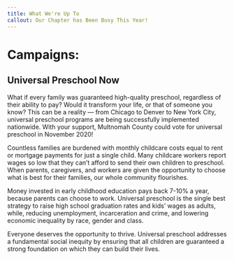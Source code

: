 ```yaml
---
title: What We're Up To
callout: Our Chapter has Been Busy This Year!
---
```

# Campaigns:
## Universal Preschool Now
What if every family was guaranteed high-quality preschool, regardless of their ability to pay? Would it transform your life, or that of someone you know? This can be a reality — from Chicago to Denver to New York City, universal preschool programs are being successfully implemented nationwide. With your support, Multnomah County could vote for universal preschool in November 2020!

Countless families are burdened with monthly childcare costs equal to rent or mortgage payments for just a single child. Many childcare workers report wages so low that they can’t afford to send their own children to preschool. When parents, caregivers, and workers are given the opportunity to choose what is best for their families, our whole community flourishes.

Money invested in early childhood education pays back 7-10% a year, because parents can choose to work. Universal preschool is the single best strategy to raise high school graduation rates and kids’ wages as adults, while, reducing unemployment, incarceration and crime, and lowering economic inequality by race, gender and class.

Everyone deserves the opportunity to thrive. Universal preschool addresses a fundamental social inequity by ensuring that all children are guaranteed a strong foundation on which they can build their lives.

